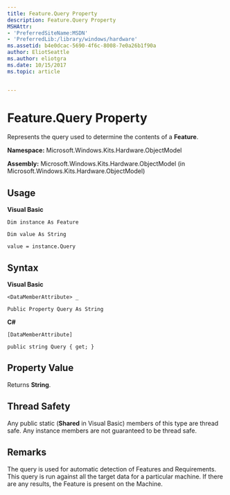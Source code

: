 ```yaml
---
title: Feature.Query Property
description: Feature.Query Property
MSHAttr:
- 'PreferredSiteName:MSDN'
- 'PreferredLib:/library/windows/hardware'
ms.assetid: b4e0dcac-5690-4f6c-8008-7e0a26b1f90a
author: EliotSeattle
ms.author: eliotgra
ms.date: 10/15/2017
ms.topic: article


---
```


# Feature.Query Property


Represents the query used to determine the contents of a **Feature**.

**Namespace:** Microsoft.Windows.Kits.Hardware.ObjectModel

**Assembly:** Microsoft.Windows.Kits.Hardware.ObjectModel (in Microsoft.Windows.Kits.Hardware.ObjectModel)

## <span id="Usage"></span><span id="usage"></span><span id="USAGE"></span>Usage


**Visual Basic**

`Dim instance As Feature`

`Dim value As String`

`value = instance.Query`

## <span id="Syntax"></span><span id="syntax"></span><span id="SYNTAX"></span>Syntax


**Visual Basic**

`<DataMemberAttribute> _`

`Public Property Query As String`

**C#**

`[DataMemberAttribute]`

`public string Query { get; }`

## <span id="Property_Value"></span><span id="property_value"></span><span id="PROPERTY_VALUE"></span>Property Value


Returns **String**.

## <span id="Thread_Safety"></span><span id="thread_safety"></span><span id="THREAD_SAFETY"></span>Thread Safety


Any public static (**Shared** in Visual Basic) members of this type are thread safe. Any instance members are not guaranteed to be thread safe.

## <span id="Remarks"></span><span id="remarks"></span><span id="REMARKS"></span>Remarks


The query is used for automatic detection of Features and Requirements. This query is run against all the target data for a particular machine. If there are any results, the Feature is present on the Machine.

 

 






